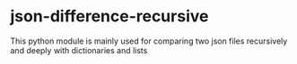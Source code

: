 

# json-difference-recursive
This python module is mainly used for comparing two json files recursively and deeply with dictionaries and lists
